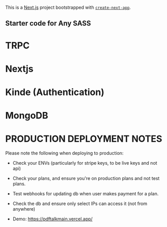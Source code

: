 This is a [Next.js](https://nextjs.org) project bootstrapped with [`create-next-app`](https://nextjs.org/docs/app/api-reference/cli/create-next-app).

## Starter code for Any SASS

# TRPC
# Nextjs
# Kinde (Authentication)
# MongoDB


# PRODUCTION DEPLOYMENT NOTES

Please note the following when deploying to production: 

* Check your ENVs (particularly for stripe keys, to be live keys and not api)

* Check your plans, and ensure you're on production plans and not test plans.

* Test webhooks for updating db when user makes payment for a plan.

* Check the db and ensure only select IPs can access it (not from anywhere)

* Demo: https://pdftalkmain.vercel.app/
